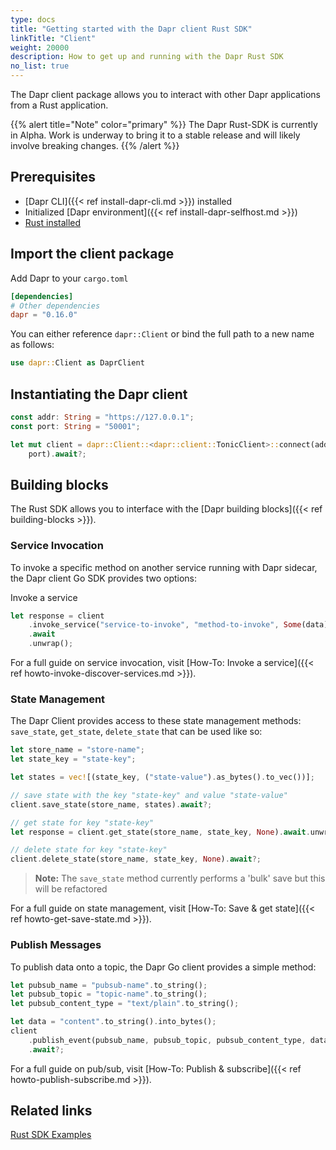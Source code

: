 ```yaml
---
type: docs
title: "Getting started with the Dapr client Rust SDK"
linkTitle: "Client"
weight: 20000
description: How to get up and running with the Dapr Rust SDK
no_list: true
---
```


The Dapr client package allows you to interact with other Dapr applications from a Rust application.

{{% alert title="Note" color="primary" %}}
The Dapr Rust-SDK is currently in Alpha. Work is underway to bring it to a stable release and will likely involve breaking changes.
{{% /alert %}}

## Prerequisites

- [Dapr CLI]({{< ref install-dapr-cli.md >}}) installed
- Initialized [Dapr environment]({{< ref install-dapr-selfhost.md >}})
- [Rust installed](https://www.rust-lang.org/tools/install)


## Import the client package

Add Dapr to your `cargo.toml`

```toml
[dependencies]
# Other dependencies
dapr = "0.16.0"
```

You can either reference `dapr::Client` or bind the full path to a new name as follows:
```rust
use dapr::Client as DaprClient
```

## Instantiating the Dapr client

```rust
const addr: String = "https://127.0.0.1";
const port: String = "50001";

let mut client = dapr::Client::<dapr::client::TonicClient>::connect(addr,
    port).await?;
```


## Building blocks

The Rust SDK allows you to interface with the [Dapr building blocks]({{< ref building-blocks >}}).

### Service Invocation

To invoke a specific method on another service running with Dapr sidecar, the Dapr client Go SDK provides two options:

Invoke a service
```rust
let response = client
    .invoke_service("service-to-invoke", "method-to-invoke", Some(data))
    .await
    .unwrap();
```


For a full guide on service invocation, visit [How-To: Invoke a service]({{< ref howto-invoke-discover-services.md >}}).

### State Management

The Dapr Client provides access to these state management methods:  `save_state`, `get_state`, `delete_state` that can be used like so:

```rust
let store_name = "store-name";
let state_key = "state-key";

let states = vec![(state_key, ("state-value").as_bytes().to_vec())];

// save state with the key "state-key" and value "state-value"
client.save_state(store_name, states).await?;

// get state for key "state-key"
let response = client.get_state(store_name, state_key, None).await.unwrap();

// delete state for key "state-key"
client.delete_state(store_name, state_key, None).await?;
```

> **Note:** The `save_state` method currently performs a 'bulk' save but this will be refactored


For a full guide on state management, visit [How-To: Save & get state]({{< ref howto-get-save-state.md >}}).

### Publish Messages
To publish data onto a topic, the Dapr Go client provides a simple method:

```rust
let pubsub_name = "pubsub-name".to_string();
let pubsub_topic = "topic-name".to_string();
let pubsub_content_type = "text/plain".to_string();

let data = "content".to_string().into_bytes();
client
    .publish_event(pubsub_name, pubsub_topic, pubsub_content_type, data, None)
    .await?;
```

For a full guide on pub/sub, visit [How-To: Publish & subscribe]({{< ref howto-publish-subscribe.md >}}).

## Related links
[Rust SDK Examples](https://github.com/dapr/rust-sdk/tree/master/examples)
